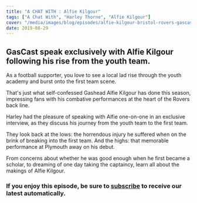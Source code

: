 ```yaml
---
title: "A CHAT WITH : Alfie Kilgour"
tags: ["A Chat With", "Harley Thorne", "Alfie Kilgour"]
cover: "/media/images/blog/episodes/alfie-kilgour-bristol-rovers-gascast.jpg"
date: 2019-08-29
---
```

## GasCast speak exclusively with Alfie Kilgour following his rise from the youth team.

<!--more-->

As a football supporter, you love to see a local lad rise through the youth academy and burst onto the first team scene. 

That's just what self-confessed Gashead Alfie Kilgour has done this season, impressing fans with his combative performances at the heart of the Rovers back line.

Harley had the pleasure of speaking with Alfie one-on-one in an exclusive interview, as they discuss his journey from the youth team to the first team.

They look back at the lows: the horrendous injury he suffered when on the brink of breaking into the first team. And the highs: that memorable performance at Plymouth away on his debut. 

From concerns about whether he was good enough when he first became a scholar, to dreaming of one day taking the captaincy, learn all about the makings of Alfie Kilgour.

### If you enjoy this episode, be sure to [subscribe](/post/pages/subscribe/) to receive our latest automatically.

<script src="https://www.buzzsprout.com/276671/1616872-a-chat-with-alfie-kilgour.js?player=small" type="text/javascript" charset="utf-8"></script>

<script async src="//pagead2.googlesyndication.com/pagead/js/adsbygoogle.js"></script>
<!-- GasCast Blog Ad -->
<ins class="adsbygoogle"
     style="display:block"
     data-ad-client="ca-pub-8805482732507166"
     data-ad-slot="7113725307"
     data-ad-format="auto"
     data-full-width-responsive="true"></ins>
<script>
(adsbygoogle = window.adsbygoogle || []).push({});
</script>
<script type="text/javascript" src="//downloads.mailchimp.com/js/signup-forms/popup/unique-methods/embed.js" data-dojo-config="usePlainJson: true, isDebug: false"></script><script type="text/javascript">window.dojoRequire(["mojo/signup-forms/Loader"], function(L) { L.start({"baseUrl":"mc.us3.list-manage.com","uuid":"e17a9090e1205ae2df5fea6c4","lid":"b9f5384120","uniqueMethods":true}) })</script>

<script async src="//pagead2.googlesyndication.com/pagead/js/adsbygoogle.js"></script>
<!-- GasCast Blog Ad -->
<ins class="adsbygoogle"
     style="display:block"
     data-ad-client="ca-pub-8805482732507166"
     data-ad-slot="7113725307"
     data-ad-format="auto"
     data-full-width-responsive="true"></ins>
<script>
(adsbygoogle = window.adsbygoogle || []).push({});
</script>

<script type="text/javascript" src="//downloads.mailchimp.com/js/signup-forms/popup/unique-methods/embed.js" data-dojo-config="usePlainJson: true, isDebug: false"></script><script type="text/javascript">window.dojoRequire(["mojo/signup-forms/Loader"], function(L) { L.start({"baseUrl":"mc.us3.list-manage.com","uuid":"e17a9090e1205ae2df5fea6c4","lid":"b9f5384120","uniqueMethods":true}) })</script>